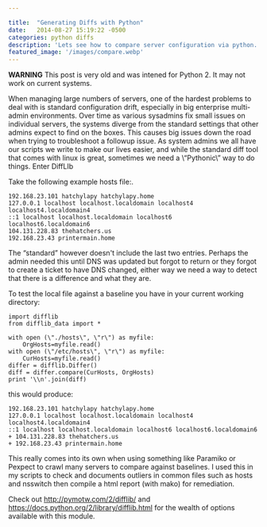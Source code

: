 ```yaml
---

title:  "Generating Diffs with Python"
date:   2014-08-27 15:19:22 -0500
categories: python diffs
description: 'Lets see how to compare server configuration via python. (Warning: this post is very old.)'
featured_image: '/images/compare.webp'
---
```


**WARNING** This post is very old and was intened for Python 2. It may not work on current systems. 

When managing large numbers of servers, one of the hardest problems to deal with is standard configuration drift, especially in big enterprise multi-admin environments. Over time as various sysadmins fix small issues on individual servers, the systems diverge from the standard settings that other admins expect to find on the boxes. This causes big issues down the road when trying to troubleshoot a followup issue.
As system admins we all have our scripts we write to make our lives easier, and while the standard diff tool that comes with linux is great, sometimes we need a \“Pythonic\” way to do things. Enter DiffLIb

Take the following example hosts file:.


    192.168.23.101 hatchylapy hatchylapy.home
    127.0.0.1 localhost localhost.localdomain localhost4         localhost4.localdomain4
    ::1 localhost localhost.localdomain localhost6      localhost6.localdomain6
    104.131.228.83 thehatchers.us
    192.168.23.43 printermain.home

 
 The “standard” however doesn't include the last two entries. Perhaps the admin needed this until DNS was updated but forgot to return or they forgot to create a ticket to have DNS changed, either way we need a way to detect that there is a difference and what they are.
 
 To test the local file against a baseline you have in your current working directory:

    import difflib
    from difflib_data import *
    
    with open (\"./hosts\", \"r\") as myfile:
        OrgHosts=myfile.read()
    with open (\"/etc/hosts\", \"r\") as myfile:
        CurHosts=myfile.read()
    differ = difflib.Differ()
    diff = differ.compare(CurHosts, OrgHosts)
    print '\\n'.join(diff)
         
         
this would produce:

    192.168.23.101 hatchylapy hatchylapy.home
    127.0.0.1 localhost localhost.localdomain localhost4 localhost4.localdomain4
    ::1 localhost localhost.localdomain localhost6 localhost6.localdomain6
    + 104.131.228.83 thehatchers.us
    + 192.168.23.43 printermain.home

This really comes into its own when using something like Paramiko or Pexpect to crawl many servers to compare against baselines. I used this in my scripts to check and documents outliers in common files such as hosts and nsswitch then compile a html report (with mako) for remediation.

Check out http://pymotw.com/2/difflib/ and https://docs.python.org/2/library/difflib.html for the wealth of options available with this module.

          